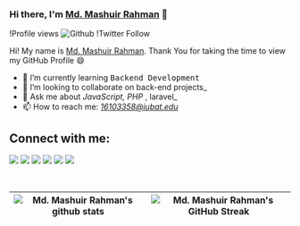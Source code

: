 ### Hi there, I'm [Md. Mashuir Rahman](https://github.com/shuvo1610) 👋

!Profile views
![Github](https://github.com/shuvo1610)
!Twitter Follow

Hi! My name is [Md. Mashuir Rahman](https://github.com/shuvo1610). Thank You for taking the time to view my GitHub Profile :smile:

- 🌱 I’m currently learning <kbd>Backend Development</kbd>
- 👯 I’m looking to collaborate on back-end projects\_
- 💬 Ask me about _JavaScript, PHP_ , laravel\_
- 📫 How to reach me: _[16103358@iubat.edu](mailto:16103358@iubat.edu)_
<!--
**My Reseach Interest**:
- Classification

  **I am open to**:

- any collobration work,
- front-end projects and
- research internships

**Recent Update**:

- **January 2021**: Age Calculator is live. [Website].
  -->

## Connect with me:

<p align = "center">
  
[<img src="https://img.shields.io/badge/youtube-%2312100E.svg?&style=for-the-badge&logo=youtube&logoColor=white&color=black" />](https://www.youtube.com/@bdsaiket1)
[<img src="https://img.shields.io/badge/twitter-%231DA1F2.svg?&style=for-the-badge&logo=twitter&logoColor=white&color=black" />](https://twitter.com/bdsaiket) 
[<img src="https://img.shields.io/badge/linkedin-%2312100E.svg?&style=for-the-badge&logo=linkedin&logoColor=white&color=black" />](https://www.linkedin.com/in/bdsaiket/)
[<img src="https://img.shields.io/badge/medium-%2312100E.svg?&style=for-the-badge&logo=medium&logoColor=white&color=black" />](https://medium.com/)
[<img src="https://img.shields.io/badge/instagram-%2312100E.svg?&style=for-the-badge&logo=instagram&logoColor=white&color=black" />](https://www.instagram.com/bdsaiket01/)
[<img src="https://img.shields.io/badge/facebook-%2312100E.svg?&style=for-the-badge&logo=facebook&logoColor=white&color=black" />](https://www.facebook.com/shakerahamed.saiket/)
  
</p>
<br>

| ![Md. Mashuir Rahman's github stats](https://github.com/shuvo1610) | ![Md. Mashuir Rahman's GitHub Streak](https://github.com/shuvo1610) |
| ------------------------------------------------------------------ | ------------------------------------------------------------------- |

<br>

<!-- ![Md. Mashuir Rahman's GitHub Activity Graph](https://github.com/shuvo1610) -->
